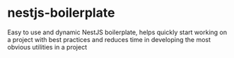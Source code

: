 # nestjs-boilerplate
Easy to use and dynamic NestJS boilerplate, helps quickly start working on a project with best practices and reduces time in developing the most obvious utilities in a project
